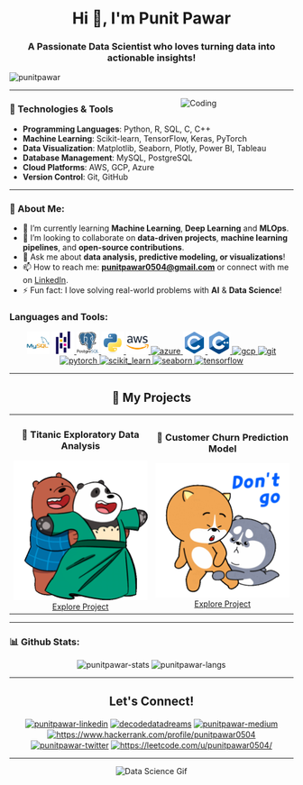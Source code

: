 <h1 align="center">Hi 👋, I'm Punit Pawar</h1>
<h3 align="center">A Passionate Data Scientist who loves turning data into actionable insights!</h3>


<p align="left"> <img src="https://komarev.com/ghpvc/?username=Punitpawar5&label=Profile%20views&color=0e75b6&style=flat" alt="punitpawar" /> </p>

---
<img align="right" alt="Coding" width="200" src="https://media.giphy.com/media/SvckSy7fFviqrq8ClF/giphy.gif">

### 🔧 Technologies & Tools
- **Programming Languages**: Python, R, SQL, C, C++
- **Machine Learning**: Scikit-learn, TensorFlow, Keras, PyTorch
- **Data Visualization**: Matplotlib, Seaborn, Plotly, Power BI, Tableau
- **Database Management**: MySQL, PostgreSQL
- **Cloud Platforms**: AWS, GCP, Azure
- **Version Control**: Git, GitHub

---

### 🌟 About Me:

- 🌱 I’m currently learning  **Machine Learning**, **Deep Learning** and **MLOps**.
- 👯 I’m looking to collaborate on **data-driven projects**, **machine learning pipelines**, and **open-source contributions**.
- 💬 Ask me about **data analysis, predictive modeling, or visualizations**!
- 📫 How to reach me: **punitpawar0504@gmail.com** or connect with me on [LinkedIn](https://www.linkedin.com/in/punit-pawar5).
- ⚡ Fun fact: I love solving real-world problems with **AI** & **Data Science**!

<h3 align="left">Languages and Tools:</h3>
<p align="center"> <img src="https://raw.githubusercontent.com/devicons/devicon/master/icons/mysql/mysql-original-wordmark.svg" alt="mysql" width="40" height="40"/> </a> <a href="https://pandas.pydata.org/" target="_blank" rel="noreferrer"> <img src="https://raw.githubusercontent.com/devicons/devicon/2ae2a900d2f041da66e950e4d48052658d850630/icons/pandas/pandas-original.svg" alt="pandas" width="40" height="40"/> </a> <a href="https://www.postgresql.org" target="_blank" rel="noreferrer"> <img src="https://raw.githubusercontent.com/devicons/devicon/master/icons/postgresql/postgresql-original-wordmark.svg" alt="postgresql" width="40" height="40"/> </a> <a href="https://www.python.org" target="_blank" rel="noreferrer"> <img src="https://raw.githubusercontent.com/devicons/devicon/master/icons/python/python-original.svg" alt="python" width="40" height="40"/> </a> <a href="https://pytorch.org/" target="_blank" rel="noreferrer"> <a href="https://aws.amazon.com" target="_blank" rel="noreferrer"> <img src="https://raw.githubusercontent.com/devicons/devicon/master/icons/amazonwebservices/amazonwebservices-original-wordmark.svg" alt="aws" width="40" height="40"/> </a> <a href="https://azure.microsoft.com/en-in/" target="_blank" rel="noreferrer"> <img src="https://www.vectorlogo.zone/logos/microsoft_azure/microsoft_azure-icon.svg" alt="azure" width="40" height="40"/> </a> <a href="https://www.cprogramming.com/" target="_blank" rel="noreferrer"> <img src="https://raw.githubusercontent.com/devicons/devicon/master/icons/c/c-original.svg" alt="c" width="40" height="40"/> </a> <a href="https://www.w3schools.com/cpp/" target="_blank" rel="noreferrer"> <img src="https://raw.githubusercontent.com/devicons/devicon/master/icons/cplusplus/cplusplus-original.svg" alt="cplusplus" width="40" height="40"/> </a> <a href="https://cloud.google.com" target="_blank" rel="noreferrer"> <img src="https://www.vectorlogo.zone/logos/google_cloud/google_cloud-icon.svg" alt="gcp" width="40" height="40"/> </a> <a href="https://git-scm.com/" target="_blank" rel="noreferrer"> <img src="https://www.vectorlogo.zone/logos/git-scm/git-scm-icon.svg" alt="git" width="40" height="40"/> </a> <a href="https://www.mysql.com/" target="_blank" rel="noreferrer">  <img src="https://www.vectorlogo.zone/logos/pytorch/pytorch-icon.svg" alt="pytorch" width="40" height="40"/> </a> <a href="https://scikit-learn.org/" target="_blank" rel="noreferrer"> <img src="https://upload.wikimedia.org/wikipedia/commons/0/05/Scikit_learn_logo_small.svg" alt="scikit_learn" width="40" height="40"/> </a> <a href="https://seaborn.pydata.org/" target="_blank" rel="noreferrer"> <img src="https://seaborn.pydata.org/_images/logo-mark-lightbg.svg" alt="seaborn" width="40" height="40"/> </a> <a href="https://www.tensorflow.org" target="_blank" rel="noreferrer"> <img src="https://www.vectorlogo.zone/logos/tensorflow/tensorflow-icon.svg" alt="tensorflow" width="40" height="40"/> </a> </p>

---

<h2 align="center">💼 My Projects</h2>

<div align="center">
  <table>
    <tr>
      <td width="50%">
        <h3 align="center">🔎 Titanic Exploratory Data Analysis</h3>
        <div align="center">
          <img src="https://github.com/Punitpawar5/Titanic-dataset/blob/main/cartoon-network-escandalosos.gif" width="300" alt="The Project"/>
          <br />
          <a href="https://github.com/Punitpawar5/Titanic-dataset" target="_blank">Explore Project</a>
        </div>
      </td>
      <td width="50%">
        <h3 align="center">🤖 Customer Churn Prediction Model</h3>
        <div align="center">
          <img src="https://github.com/Punitpawar5/Customer-Churn-Prediction/blob/main/bank%20to%20costumer.gif" width="300" alt="Bank to Customers"/>
          <br />
          <a href=https://github.com/Punitpawar5/Customer-Churn-Prediction" target="_blank">Explore Project</a>
        </div>
      </td>
    </tr>
  </table>
</div>

---

### 📊 Github Stats:

<p align="center">
  <img height="160em" src="https://github-readme-stats.vercel.app/api?username=Punitpawar5&show_icons=true&theme=tokyonight&include_all_commits=true&count_private=true" alt="punitpawar-stats"/>
  <img height="160em" src="https://github-readme-stats.vercel.app/api/top-langs/?username=Punitpawar5&layout=compact&langs_count=8&theme=tokyonight" alt="punitpawar-langs"/>
</p>

---

<h2 align="center">Let's Connect!</h2>

<p align="center">
  <a href="https://linkedin.com/in/punit-pawar5" target="blank"><img align="center" src="https://cdn.jsdelivr.net/npm/simple-icons@v3/icons/linkedin.svg" alt="punitpawar-linkedin" height="30" width="30" /></a>
  <a href="https://www.youtube.com/c/decodedatadreams" target="blank"><img align="center" src="https://raw.githubusercontent.com/rahuldkjain/github-profile-readme-generator/master/src/images/icons/Social/youtube.svg" alt="decodedatadreams" height="30" width="40" /></a>
  <a href="https://medium.com/@punitpawar0504" target="blank"><img align="center" src="https://cdn.jsdelivr.net/npm/simple-icons@v3/icons/medium.svg" alt="punitpawar-medium" height="30" width="30" /></a>
  <a href="https://www.hackerrank.com/https://www.hackerrank.com/profile/punitpawar0504" target="blank"><img align="center" src="https://raw.githubusercontent.com/rahuldkjain/github-profile-readme-generator/master/src/images/icons/Social/hackerrank.svg" alt="https://www.hackerrank.com/profile/punitpawar0504" height="30" width="40" /></a>
  <a href="https://twitter.com/@Punitwts" target="blank"><img align="center" src="https://cdn.jsdelivr.net/npm/simple-icons@v3/icons/twitter.svg" alt="punitpawar-twitter" height="30" width="30" /></a>
  <a href="https://www.leetcode.com/https://leetcode.com/u/punitpawar0504/" target="blank"><img align="center" src="https://raw.githubusercontent.com/rahuldkjain/github-profile-readme-generator/master/src/images/icons/Social/leet-code.svg" alt="https://leetcode.com/u/punitpawar0504/" height="30" width="40" /></a>
</p>

---

<p align="center">
  <img src="https://media.tenor.com/whgQwNlVvNkAAAAi/xero-code.gif" width="300" alt="Data Science Gif"/>
</p>
